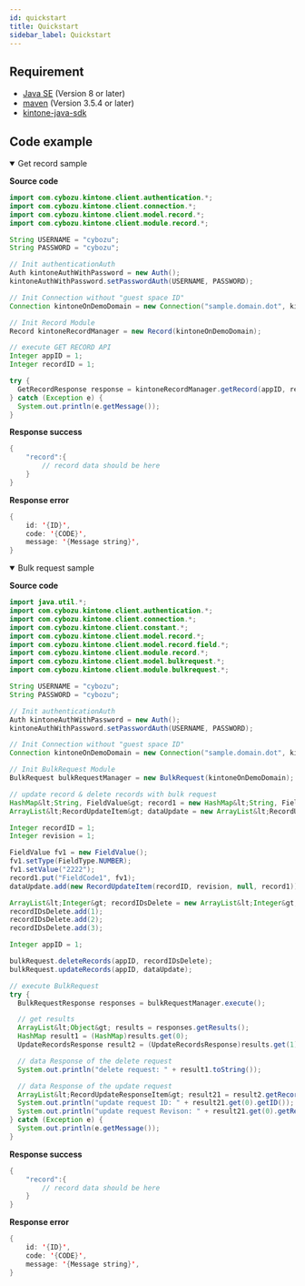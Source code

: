 ```yaml
---
id: quickstart
title: Quickstart
sidebar_label: Quickstart
---
```


## Requirement

* [Java SE](http://www.oracle.com/technetwork/java/javase/downloads/jdk8-downloads-2133151.html) (Version 8 or later)
* [maven](https://maven.apache.org/download.cgi) (Version 3.5.4 or later)
* [kintone-java-sdk](https://github.dev.cybozu.co.jp/SC/kintone-java-sdk)

## Code example

<details class="tab-container" open>
<Summary>Get record sample</Summary>

**Source code**

```java
import com.cybozu.kintone.client.authentication.*;
import com.cybozu.kintone.client.connection.*;
import com.cybozu.kintone.client.model.record.*;
import com.cybozu.kintone.client.module.record.*;

String USERNAME = "cybozu";
String PASSWORD = "cybozu";

// Init authenticationAuth
Auth kintoneAuthWithPassword = new Auth();
kintoneAuthWithPassword.setPasswordAuth(USERNAME, PASSWORD);

// Init Connection without "guest space ID"
Connection kintoneOnDemoDomain = new Connection("sample.domain.dot", kintoneAuthWithPassword);

// Init Record Module
Record kintoneRecordManager = new Record(kintoneOnDemoDomain);

// execute GET RECORD API
Integer appID = 1;
Integer recordID = 1;

try {
  GetRecordResponse response = kintoneRecordManager.getRecord(appID, recordID);
} catch (Exception e) {
  System.out.println(e.getMessage());
}
```

**Response success**

```java
{
    "record":{
        // record data should be here
    }
}
```

**Response error**

```java
{
    id: '{ID}',
    code: '{CODE}',
    message: '{Message string}',
}
```

</details>

<details class="tab-container" open>
<Summary>Bulk request sample</Summary>

**Source code**

```java
import java.util.*;
import com.cybozu.kintone.client.authentication.*;
import com.cybozu.kintone.client.connection.*;
import com.cybozu.kintone.client.constant.*;
import com.cybozu.kintone.client.model.record.*;
import com.cybozu.kintone.client.model.record.field.*;
import com.cybozu.kintone.client.module.record.*;
import com.cybozu.kintone.client.model.bulkrequest.*;
import com.cybozu.kintone.client.module.bulkrequest.*;

String USERNAME = "cybozu";
String PASSWORD = "cybozu";

// Init authenticationAuth
Auth kintoneAuthWithPassword = new Auth();
kintoneAuthWithPassword.setPasswordAuth(USERNAME, PASSWORD);

// Init Connection without "guest space ID"
Connection kintoneOnDemoDomain = new Connection("sample.domain.dot", kintoneAuthWithPassword);

// Init BulkRequest Module
BulkRequest bulkRequestManager = new BulkRequest(kintoneOnDemoDomain);

// update record & delete records with bulk request
HashMap&lt;String, FieldValue&gt; record1 = new HashMap&lt;String, FieldValue&gt;();
ArrayList&lt;RecordUpdateItem&gt; dataUpdate = new ArrayList&lt;RecordUpdateItem&gt;();

Integer recordID = 1;
Integer revision = 1;

FieldValue fv1 = new FieldValue();
fv1.setType(FieldType.NUMBER);
fv1.setValue("2222");
record1.put("FieldCode1", fv1);
dataUpdate.add(new RecordUpdateItem(recordID, revision, null, record1));

ArrayList&lt;Integer&gt; recordIDsDelete = new ArrayList&lt;Integer&gt;();
recordIDsDelete.add(1);
recordIDsDelete.add(2);
recordIDsDelete.add(3);

Integer appID = 1;

bulkRequest.deleteRecords(appID, recordIDsDelete);
bulkRequest.updateRecords(appID, dataUpdate);

// execute BulkRequest
try {
  BulkRequestResponse responses = bulkRequestManager.execute();

  // get results
  ArrayList&lt;Object&gt; results = responses.getResults();
  HashMap result1 = (HashMap)results.get(0);
  UpdateRecordsResponse result2 = (UpdateRecordsResponse)results.get(1);

  // data Response of the delete request
  System.out.println("delete request: " + result1.toString());

  // data Response of the update request
  ArrayList&lt;RecordUpdateResponseItem&gt; result21 = result2.getRecords();
  System.out.println("update request ID: " + result21.get(0).getID());
  System.out.println("update request Revison: " + result21.get(0).getRevision());
} catch (Exception e) {
  System.out.println(e.getMessage());
}
```

**Response success**

```java
{
    "record":{
        // record data should be here
    }
}
```

**Response error**

```java
{
    id: '{ID}',
    code: '{CODE}',
    message: '{Message string}',
}
```

</details>
